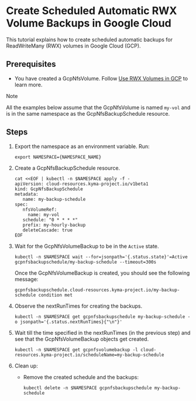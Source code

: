 # Create Scheduled Automatic RWX Volume Backups in Google Cloud

This tutorial explains how to create scheduled automatic backups for ReadWriteMany (RWX) volumes in Google Cloud (GCP).

## Prerequisites <!-- {docsify-ignore} -->

* You have created a GcpNfsVolume. Follow [Use RWX Volumes in GCP](./01-20-gcp-nfs-volume.md) to learn more.

> [!NOTE]
> All the examples below assume that the GcpNfsVolume is named `my-vol` and is in the same namespace as the GcpNfsBackupSchedule resource.

## Steps <!-- {docsify-ignore} -->

1. Export the namespace as an environment variable. Run:

   ```shell
   export NAMESPACE={NAMESPACE_NAME}
   ```

2. Create a GcpNfsBackupSchedule resource.

   ```shell
   cat <<EOF | kubectl -n $NAMESPACE apply -f -
   apiVersion: cloud-resources.kyma-project.io/v1beta1
   kind: GcpNfsBackupSchedule
   metadata:
      name: my-backup-schedule
   spec:
      nfsVolumeRef:
        name: my-vol
      schedule: "0 * * * *"
      prefix: my-hourly-backup
      deleteCascade: true
   EOF
   ```

3. Wait for the GcpNfsVolumeBackup to be in the `Active` state.
   ```shell
   kubectl -n $NAMESPACE wait --for=jsonpath='{.status.state}'=Active gcpnfsbackupschedule/my-backup-schedule --timeout=300s
   ```
   Once the GcpNfsVolumeBackup is created, you should see the following message:
   ```
   gcpnfsbackupschedule.cloud-resources.kyma-project.io/my-backup-schedule condition met
   ```
4. Observe the nextRunTimes for creating the backups.
   ```shell
   kubectl -n $NAMESPACE get gcpnfsbackupschedule my-backup-schedule -o jsonpath='{.status.nextRunTimes}{"\n"}' 
   ```
5. Wait till the time specified in the nextRunTimes (in the previous step) and see that the GcpNfsVolumeBackup objects get created.
   ```shell
   kubectl -n $NAMESPACE get gcpnfsvolumebackup -l cloud-resources.kyma-project.io/scheduleName=my-backup-schedule 
   ```
6. Clean up:
    * Remove the created schedule and the backups:
      ```shell
      kubectl delete -n $NAMESPACE gcpnfsbackupschedule my-backup-schedule
      ```